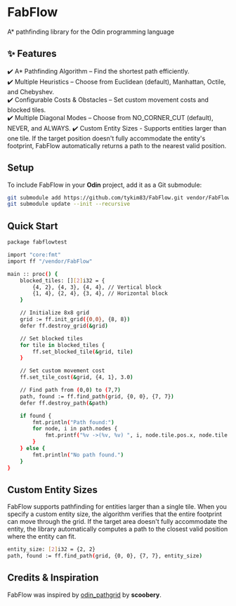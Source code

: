 # **FabFlow**
A* pathfinding library for the Odin programming language

## **✨ Features**
✔️ A* Pathfinding Algorithm – Find the shortest path efficiently.  
✔️ Multiple Heuristics – Choose from Euclidean (default), Manhattan, Octile, and Chebyshev.  
✔️ Configurable Costs & Obstacles – Set custom movement costs and blocked tiles.    
✔️ Multiple Diagonal Modes – Choose from NO_CORNER_CUT (default), NEVER, and ALWAYS.
✔️ Custom Entity Sizes - Supports entities larger than one tile. If the target position doesn't fully accommodate the entity's footprint, FabFlow automatically returns a path to the nearest valid position.

## **Setup**
To include FabFlow in your **Odin** project, add it as a Git submodule:

```sh
git submodule add https://github.com/tykim83/FabFlow.git vendor/FabFlow
git submodule update --init --recursive
```

## **Quick Start**
```sh
package fabflowtest

import "core:fmt"
import ff "/vendor/FabFlow"

main :: proc() {  
    blocked_tiles: [][2]i32 = {
        {4, 2}, {4, 3}, {4, 4}, // Vertical block
        {1, 4}, {2, 4}, {3, 4}, // Horizontal block
    }

    // Initialize 8x8 grid
    grid := ff.init_grid({0,0}, {8, 8})
    defer ff.destroy_grid(&grid)

    // Set blocked tiles
    for tile in blocked_tiles {
        ff.set_blocked_tile(&grid, tile)
    }

    // Set custom movement cost
    ff.set_tile_cost(&grid, {4, 1}, 3.0)

    // Find path from (0,0) to (7,7)
    path, found := ff.find_path(grid, {0, 0}, {7, 7})
    defer ff.destroy_path(&path)

    if found {
        fmt.println("Path found:")
        for node, i in path.nodes {
            fmt.printf("%v ->(%v, %v) ", i, node.tile.pos.x, node.tile.pos.y)
        }
    } else {
        fmt.println("No path found.")
    }
}
```

## **Custom Entity Sizes**
FabFlow supports pathfinding for entities larger than a single tile. When you specify a custom entity size, the algorithm verifies that the entire footprint can move through the grid. If the target area doesn't fully accommodate the entity, the library automatically computes a path to the closest valid position where the entity can fit.

```sh
entity_size: [2]i32 = {2, 2}
path, found := ff.find_path(grid, {0, 0}, {7, 7}, entity_size)
```

## **Credits & Inspiration**
FabFlow was inspired by [odin_pathgrid](https://github.com/scoobery/odin_pathgrid) by **scoobery**. 

